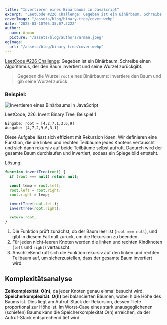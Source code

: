 ```yaml
---
title: "Invertieren eines Binärbaums in JavaScript"
excerpt: "LeetCode #226 Challenge: Gegeben ist ein Binärbaum. Schreibe einen Algorithmus, der den Baum invertiert und seine Wurzel zurückgibt."
coverImage: "/assets/blog/binary-tree/cover.webp"
date: "2025-03-10T05:35:07.322Z"
author:
  name: Arman
  picture: "/assets/blog/authors/arman.jpeg"
ogImage:
  url: "/assets/blog/binary-tree/cover.webp"
---
```


[LeetCode #226 Challenge](https://leetcode.com/problems/invert-binary-tree/): Gegeben ist ein Binärbaum. Schreibe einen Algorithmus, der den Baum invertiert und seine Wurzel zurückgibt.

> Gegeben die Wurzel `root` eines Binärbaums: Invertiere den Baum und gib seine Wurzel zurück.

### Beispiel:  

![Invertieren eines Binärbaums in JavaScript](/assets/blog/binary-tree/binary-tree.webp)

LeetCode, 226. Invert Binary Tree, Beispiel 1  

```
Eingabe: root = [4,2,7,1,3,6,9]  
Ausgabe: [4,7,2,9,6,3,1]
```

Diese Aufgabe lässt sich effizient mit Rekursion lösen. Wir definieren eine Funktion, die die linken und rechten Teilbäume jedes Knotens vertauscht und sich dann rekursiv auf beide Teilbäume selbst aufruft. Dadurch wird der gesamte Baum durchlaufen und invertiert, sodass ein Spiegelbild entsteht.

Lösung:

```js
function invertTree(root) {
  if (root === null) return null;

  const temp = root.left;
  root.left = root.right;
  root.right = temp;

  invertTree(root.left);
  invertTree(root.right);

  return root;
}
```

1. Die Funktion prüft zunächst, ob der Baum leer ist (`root === null`), und gibt in diesem Fall null zurück, um die Rekursion zu beenden.  
2. Für jeden nicht-leeren Knoten werden die linken und rechten Kindknoten (`left` und `right`) vertauscht.  
3. Anschließend ruft sich die Funktion rekursiv auf den linken und rechten Teilbaum auf, um sicherzustellen, dass der gesamte Baum invertiert wird.

## Komplexitätsanalyse

**Zeitkomplexität**: **O(n)**, da jeder Knoten genau einmal besucht wird.
**Speicherkomplexität**: **O(h)** bei balancierten Bäumen, wobei h die Höhe des Baums ist. Dies liegt am Aufruf-Stack der Rekursion, dessen Tiefe proportional zur Höhe ist.
Im Worst-Case eines stark unausgeglichenen (schiefen) Baums kann die Speicherkomplexität O(n) erreichen, da der Aufruf-Stack entsprechend tief wird.